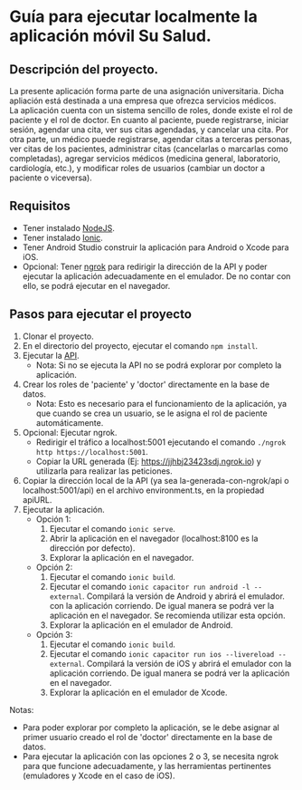 # Guía para ejecutar localmente la aplicación móvil Su Salud.

## Descripción del proyecto.
La presente aplicación forma parte de una asignación universitaria. Dicha apliación está destinada a una empresa que ofrezca servicios médicos.  
La aplicación cuenta con un sistema sencillo de roles, donde existe el rol de paciente y el rol de doctor. En cuanto al paciente, puede registrarse, iniciar sesión, agendar una cita, ver sus citas agendadas, y cancelar una cita. Por otra parte, un médico puede registrarse, agendar citas a terceras personas, ver citas de los pacientes, administrar citas (cancelarlas o marcarlas como completadas), agregar servicios médicos (medicina general, laboratorio, cardiología, etc.), y modificar roles de usuarios (cambiar un doctor a paciente o viceversa).  

## Requisitos
 * Tener instalado [NodeJS](https://nodejs.org/en/download/).
 * Tener instalado [Ionic](https://ionicframework.com/docs/intro/cli).
 * Tener Android Studio construir la aplicación para Android o Xcode para iOS.
 * Opcional: Tener [ngrok](https://dashboard.ngrok.com/get-started/setup) para redirigir la dirección de la API y poder ejecutar la aplicación adecuadamente en el emulador.  De no contar con ello, se podrá ejecutar en el navegador.

## Pasos para ejecutar el proyecto
 1. Clonar el proyecto.
 2. En el directorio del proyecto, ejecutar el comando `npm install`.
 3. Ejecutar la [API](https://github.com/alvifa604/appointments-app-u/blob/master/README.md).
    * Nota: Si no se ejecuta la API no se podrá explorar por completo la aplicación.
 4. Crear los roles de 'paciente' y 'doctor' directamente en la base de datos.
    * Nota: Esto es necesario para el funcionamiento de la aplicación, ya que cuando se crea un usuario, se le asigna el rol de paciente automáticamente. 
 5. Opcional: Ejecutar ngrok.
    * Redirigir el tráfico a localhost:5001 ejecutando el comando `./ngrok http https://localhost:5001`.
    * Copiar la URL generada (Ej: https://jjhbj23423sdj.ngrok.io) y utilizarla para realizar las peticiones.
 6. Copiar la dirección local de la API (ya sea la-generada-con-ngrok/api o localhost:5001/api) en el archivo environment.ts, en la propiedad apiURL.
 7. Ejecutar la aplicación.
    * Opción 1:
      1. Ejecutar el comando `ionic serve`.
      2. Abrir la aplicación en el navegador (localhost:8100 es la dirección por defecto).
      3. Explorar la aplicación en el navegador.
    * Opción 2:
      1. Ejecutar el comando `ionic build`.
      2. Ejecutar el comando `ionic capacitor run android -l --external`. Compilará la versión de Android y abrirá el emulador. con la aplicación corriendo. De igual manera se podrá ver la aplicación en el navegador.  Se recomienda utilizar esta opción.
      3. Explorar la aplicación en el emulador de Android.
    * Opción 3:
      1. Ejecutar el comando `ionic build`.
      2. Ejecutar el comando `ionic capacitor run ios --livereload --external`. Compilará la versión de iOS y abrirá el emulador con la aplicación corriendo. De igual manera se podrá ver la aplicación en el navegador.
      3. Explorar la aplicación en el emulador de Xcode.  
      
Notas: 
* Para poder explorar por completo la aplicación, se le debe asignar al primer usuario creado el rol de 'doctor' directamente en la base de datos.
* Para ejecutar la aplicación con las opciones 2 o 3, se necesita ngrok para que funcione adecuadamente, y las herramientas pertinentes (emuladores y Xcode en el caso de iOS).
